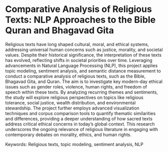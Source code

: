 # Comparative Analysis of Religious Texts: NLP Approaches to the Bible Quran and Bhagavad Gita
Religious texts have long shaped cultural, moral, and ethical systems, addressing universal human concerns such as justice, morality, and societal values. Despite their historical significance, the interpretation of these texts has evolved, reflecting shifts in societal priorities over time. Leveraging advancements in Natural Language Processing (NLP), this project applies topic modeling, sentiment analysis, and semantic distance measurement to conduct a comparative analysis of religious texts, such as the Bible, Bhagavad Gita, and Quran. The aim is to investigate key modern-day ethical issues such as gender roles, violence, human rights, and freedom of speech within these texts. By analyzing recurring themes and sentiments, the study will explore religious perspectives on topics like religious tolerance, social justice, wealth distribution, and environmental stewardship. The project further employs advanced visualization techniques and corpus comparison tools to quantify thematic similarities and differences, providing a deeper understanding of how sacred texts address critical ethical concerns in today’s global context. This research underscores the ongoing relevance of religious literature in engaging with contemporary debates on morality, ethics, and human rights.

Keywords: Religious texts, topic modeling, sentiment analysis, NLP
